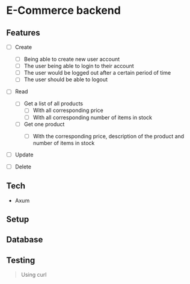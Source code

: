 # E-Commerce backend

## Features

- [ ] Create
    - [ ] Being able to create new user account
    - [ ] The user being able to login to their account
    - [ ] The user would be logged out after a certain period of time
    - [ ] The user should be able to logout

- [ ] Read
    - [ ] Get a list of all products
        - [ ] With all corresponding price
        - [ ] With all corresponding number of items in stock
    - [ ] Get one product
        - [ ] With the corresponding price, description of the product and number of items in stock


- [ ] Update


- [ ] Delete


## Tech

-  Axum

## Setup


## Database


## Testing

> Using curl

